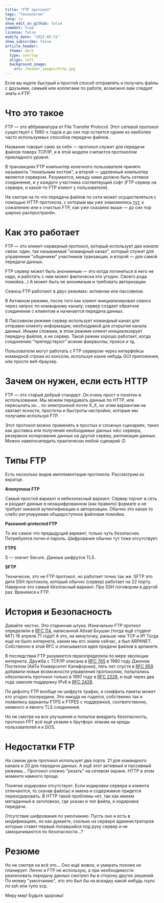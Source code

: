 ```yaml
---
title: "FTP протокол"
tags: "Технологии"
lang: ru
show_edit_on_github: false
comment: true
license: false
modify_date: "2022-05-31"
show_subscribe: false
article_header:
  theme: dark
  type: overlay
  align: left
  background_image:
    src: /header_images/http.jpg
---
```


Если вы ищете быстрый и простой способ отправлять и получать файлы с друзьями, семьей или коллегами по работе, возможно вам следует знать о FTP.

<!--more--> 

# Что это такое

FTP — это аббревиатура от File Transfer Protocol. Этот сетевой протокол существует с 1980-х годов и до сих пор остается одним из наиболее часто используемых способов передачи файлов.

Название говорит само за себя — протокол служит для передачи файлов поверх TCP/IP, и в этой модели считается протоколом прикладного уровня.

В транзакциях FTP компьютер конечного пользователя принято называють "локальным хостом", а второй — удаленный компьютер является сервером. Разумеется, между ними должно быть сетевое соединение, и у каждого участника соответвущий софт (FTP сервер на сервере, и какой-то FTP клиент у пользователя).

Не смотря на то что передача файлов по сети может осуществляться с помощью HTTP протокола, с которым мы уже знакомились [тут](/2022/05/22/HTTP.html), к сожалению или к счастью FTP, как уже сказанно выше — до сих пор широко распространён. 

# Как это работает

FTP — это клиент-серверный протокол, который использует *два канала* связи: один, так называемый "командный канал", который служит для управления "общением" участников транзакции, и второй — для самой передачи данных.

FTP сервер может быть анонимным — это когда логиниться в него не надо, и работать с ним может фактически кто угодно. Своего рода помойка...) 
А может быть не анонимным и требовать авторизации.

Сеансы FTP работают в двух режимах: активном или пассивном.

В Активном режиме, после того как клиент инициализировал сеанск через запрос по командному каналу, сервер создает обратное соединение с клиентом и начинается передача данных.

В Пассивном режиме сервер использует командный канал для отправки клиенту информации, необходимой для открытия канала данных. Иными словами, в этом режиме клиент инициализирует передачу файлов, а не сервер. Такой режим хорошо работает, когда соединению "препядствуют" всякие фаерволлы, прокси и тд.

Пользователи могут работать с FTP сервером через интерфейсы командной строки из консоли, используя какие нибудь GUI приложения, или просто веб-браузер.

# Зачем он нужен, если есть HTTP

FTP — это старый добрый стандарт. Он очень прост и понятен в использовании. Мы можем передавать данные по HTTP, или пересылать их... по электронной почте X_X, но этим вариантам не хватает ясности, простоты и быстроты настройки, которые мы получаем используя FTP.

Этот протокол можно применять в простых и сложных сценариях, таких как доставка или получения необходимых данных на\с сервера, резервное копирование данных на другой сервер, репликация данных. Можно навелосипедить практически любой сценарий :D

# Типы FTP
Есть несколько видов имплементации протокола. Рассмотрим их вкратце.

**Anonymous FTP**

Самый простой вариант и небезопасный вариант. Сервер торчит в сеть и раздает данные в незашифрованном (как правило) формате и не требует никакой аутентификации и авторизации. Обычно это какая то слабо регулируемая общедоступное файловая помойка.

**Password-protected FTP**

То же самое что предыдущий вариант, только чуть безопаснее. Потребуется логин и пароль. Шифрования обычно тут тоже отсутствует.

**FTPS**

S — значит Secure. Данные шифрутся TLS.

**SFTP**

Технически, это не FTP протокол, но работает точно так же. SFTP это дитя SSH протокола, который обычно (сервер) работает на 22 порту. Наверное это самый безопасный вариант. Про SSH поговорим в другой раз. Вренемся к FTP.

# История и Безопасность

Давайте честно. Это старинная штука. Изначально FTP проткол определили в [RFC 114](https://datatracker.ietf.org/doc/html/rfc114), написанной Абхаё Бхушан (тогда ещё студент MIT) 16 апреля 71 года!! А это, на минуточку, раньше чем TCP и IP! Тогда ещё не было интернета, каким мы его знаем сейчас, а был ARPANET. Собственно в этой RFC и описывается идея предачи файлов в арпанете.

В последствии FTP разумеется переопределяли по мере эволюции интернета. 
Дружба с TCP/IP описана в [RFC 765](https://datatracker.ietf.org/doc/html/rfc765) в 1980 году Джоном Постелом (АйТи Университет Калифорнии), пять лет спустя в [RFC 959](https://www.ietf.org/rfc/rfc959.txt) добавили новые возможности управления протоколом, попытались обезопасить протокол только в 1997 году в [RFC 2228](https://datatracker.ietf.org/doc/html/rfc2228), и ещё через два года завезли поддержку IPv6 в  [RFC 2428](https://datatracker.ietf.org/doc/html/rfc2428).

По дефолту FTP вообще не шифруте трафик, и сниффить пакеты может кто угодно посередине. Это никуда не годится, собственно так и появились варианты FTPS и FTPES с поддержкой, соответственно, неявного и явного TLS соединения.

Но не смотря на все улучшения и попытки внедрить безопасность, протокол FPT всё ещё уязвим к брутфорс атакам на креды пользователей и к DOS.

# Недостатки FTP

На самом деле протокол использует два порта. 21 для командного канала и 20 для передачи данных. А ещё этот активный и пассивный режимы... Протокол сложно "резать" на сетевом экране. HTTP в этом моменте намного проще.

Понятие кодировки отсутствует. Если кодировки сервера и клиента отличаются, то скачав файл(ы) и имена и содержимое придется перекодировать. В HTTP такой проблемы нет, так как имеем метаданный в заголовках, где указан и тип файла, и кодировка передачи.

Отсутствие шифрования по умолчанию. Пусть оно и есть в модификациях, но как думаете, сколько на сервере администраторов которые ставят первый попавшийся под руку сервер и не заморачиваются по безопасности...?

# Резюме
Но не смотря на всё это... Оно ещё живое, и умирать похоже не планирует.
Лично я FTP не использую, а при необходимости реализовать передачу данных смотрел бы в сторону других решений. По моему "умолчанию", это это был бы на вскидку какой нибудь rsync по ssh или тупо scp.

Миру мир! Будьте здоровы!